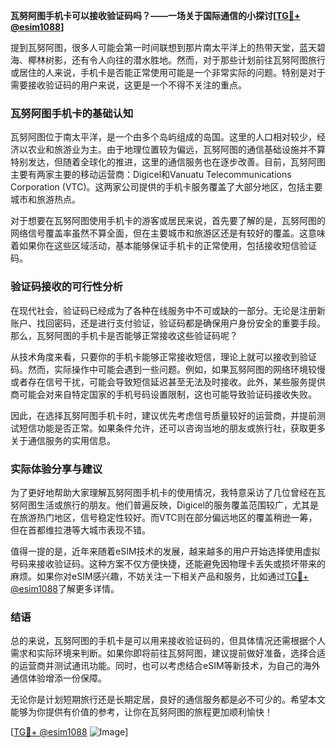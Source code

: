 **瓦努阿图手机卡可以接收验证码吗？——一场关于国际通信的小探讨[[TG💪+ @esim1088](https://t.me/s/esim1088)]**

提到瓦努阿图，很多人可能会第一时间联想到那片南太平洋上的热带天堂，蓝天碧海、椰林树影，还有令人向往的潜水胜地。然而，对于那些计划前往瓦努阿图旅行或居住的人来说，手机卡是否能正常使用可能是一个非常实际的问题。特别是对于需要接收验证码的用户来说，这更是一个不得不关注的重点。

### 瓦努阿图手机卡的基础认知

瓦努阿图位于南太平洋，是一个由多个岛屿组成的岛国。这里的人口相对较少，经济以农业和旅游业为主。由于地理位置较为偏远，瓦努阿图的通信基础设施并不算特别发达，但随着全球化的推进，这里的通信服务也在逐步改善。目前，瓦努阿图主要有两家主要的移动运营商：Digicel和Vanuatu Telecommunications Corporation (VTC)。这两家公司提供的手机卡服务覆盖了大部分地区，包括主要城市和旅游热点。

对于想要在瓦努阿图使用手机卡的游客或居民来说，首先要了解的是，瓦努阿图的网络信号覆盖率虽然不算全面，但在主要城市和旅游区还是有较好的覆盖。这意味着如果你在这些区域活动，基本能够保证手机卡的正常使用，包括接收短信验证码。

### 验证码接收的可行性分析

在现代社会，验证码已经成为了各种在线服务中不可或缺的一部分。无论是注册新账户、找回密码，还是进行支付验证，验证码都是确保用户身份安全的重要手段。那么，瓦努阿图的手机卡是否能够正常接收这些验证码呢？

从技术角度来看，只要你的手机卡能够正常接收短信，理论上就可以接收到验证码。然而，实际操作中可能会遇到一些问题。例如，如果瓦努阿图的网络环境较慢或者存在信号干扰，可能会导致短信延迟甚至无法及时接收。此外，某些服务提供商可能会对来自特定国家的手机号码设置限制，这也可能导致验证码接收失败。

因此，在选择瓦努阿图手机卡时，建议优先考虑信号质量较好的运营商，并提前测试短信功能是否正常。如果条件允许，还可以咨询当地的朋友或旅行社，获取更多关于通信服务的实用信息。

### 实际体验分享与建议

为了更好地帮助大家理解瓦努阿图手机卡的使用情况，我特意采访了几位曾经在瓦努阿图生活或旅行的朋友。他们普遍反映，Digicel的服务覆盖范围较广，尤其是在旅游热门地区，信号稳定性较好。而VTC则在部分偏远地区的覆盖稍逊一筹，但在首都维拉港等大城市表现不错。

值得一提的是，近年来随着eSIM技术的发展，越来越多的用户开始选择使用虚拟号码来接收验证码。这种方案不仅方便快捷，还能避免因物理卡丢失或损坏带来的麻烦。如果你对eSIM感兴趣，不妨关注一下相关产品和服务，比如通过[TG💪+ @esim1088](https://t.me/s/esim1088)了解更多详情。

### 结语

总的来说，瓦努阿图的手机卡是可以用来接收验证码的，但具体情况还需根据个人需求和实际环境来判断。如果你即将前往瓦努阿图，建议提前做好准备，选择合适的运营商并测试通讯功能。同时，也可以考虑结合eSIM等新技术，为自己的海外通信体验增添一份保障。

无论你是计划短期旅行还是长期定居，良好的通信服务都是必不可少的。希望本文能够为你提供有价值的参考，让你在瓦努阿图的旅程更加顺利愉快！

[[TG💪+ @esim1088](https://t.me/s/esim1088) ![Image](https://i.postimg.cc/4NQfJmqS/Snipaste-2025-05-13-00-14-12.png)]